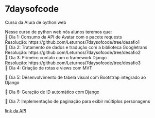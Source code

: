 # 7daysofcode
Curso da Alura de python web
<p>
  Nesse curso de python web nós alunos teremos que: <br>
  🔹 Dia 1: Consumo da API de Avatar com o pacote requests <br>
      Resolução: https://github.com/Leturnos/7daysofcode/tree/desafio1 <br>
  🔹 Dia 2: Tratamento de dados e tradução com a biblioteca Googletrans <br>
      Resolução: https://github.com/Leturnos/7daysofcode/tree/desafio2 <br>
  🔹 Dia 3: Primeiro contato com o framework Django <br>
      Resolução: https://github.com/Leturnos/7daysofcode/tree/desafio3 <br>
  🔹 Dia 4: Criação de rotas e views com MVT
  
  🔹 Dia 5: Desenvolvimento de tabela visual com Bootstrap integrado ao Django
  
  🔹 Dia 6: Geração de ID automático com Django
  
  🔹 Dia 7: Implementação de paginação para exibir múltiplos personagens
</p>
<a href="https://last-airbender-api.fly.dev/" target="_blank">link da API</a>
